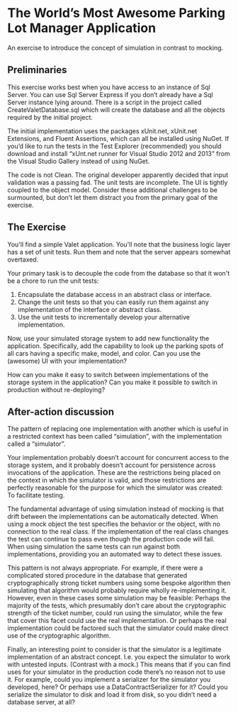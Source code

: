 # The World’s Most Awesome Parking Lot Manager Application

An exercise to introduce the concept of simulation in contrast to mocking.

## Preliminaries
This exercise works best when you have access to an instance of Sql Server. You can use Sql Server Express if you don’t already have a Sql Server instance lying around.
There is a script in the project called CreateValetDatabase.sql which will create the database and all the objects required by the initial project.

The initial implementation uses the packages xUnit.net, xUnit.net Extensions, and Fluent Assertions, which can all be installed using NuGet. If you’d like to run the tests in the Test Explorer (recommended) you should download and install “xUnt.net runner for Visual Studio 2012 and 2013” from the Visual Studio Gallery instead of using NuGet.

The code is not Clean. The original developer apparently decided that input validation was a passing fad. The unit tests are incomplete. The UI is tightly coupled to the object model. Consider these additional challenges to be surmounted, but don’t let them distract you from the primary goal of the exercise.

## The Exercise
You'll find a simple Valet application. You'll note that the business logic layer has a set of unit tests. Run them and note that the server appears somewhat overtaxed.

Your primary task is to decouple the code from the database so that it won't be a chore to run the unit tests:

1.	Encapsulate the database access in an abstract class or interface.
2.	Change the unit tests so that you can easily run them against any implementation of the interface or abstract class.
3.	Use the unit tests to incrementally develop your alternative implementation.

Now, use your simulated storage system to add new functionality the application. Specifically, add the capability to look up the parking spots of all cars having a specific make, model, and color. Can you use the (awesome) UI with your implementation?

How can you make it easy to switch between implementations of the storage system in the application? Can you make it possible to switch in production without re-deploying?

## After-action discussion
The pattern of replacing one implementation with another which is useful in a restricted context has been called “simulation”, with the implementation called a “simulator”.

Your implementation probably doesn’t account for concurrent access to the storage system, and it probably doesn’t account for persistence across invocations of the application. These are the restrictions being placed on the context in which the simulator is valid, and those restrictions are perfectly reasonable for the purpose for which the simulator was created: To facilitate testing.

The fundamental advantage of using simulation instead of mocking is that drift between the implementations can be automatically detected. When using a mock object the test specifies the behavior or the object, with no connection to the real class. If the implementation of the real class changes the test can continue to pass even though the production code will fail. When using simulation the same tests can run against both implementations, providing you an automated way to detect these issues.

This pattern is not always appropriate. For example, if there were a complicated stored procedure in the database that generated cryptographically strong ticket numbers using some bespoke algorithm then simulating that algorithm would probably require wholly re-implementing it. However, even in these cases some simulation may be feasible: Perhaps the majority of the tests, which presumably don’t care about the cryptographic strength of the ticket number, could run using the simulator, while the few that cover this facet could use the real implementation. Or perhaps the real implementation could be factored such that the simulator could make direct use of the cryptographic algorithm.

Finally, an interesting point to consider is that the simulator is a legitimate implementation of an abstract concept. I.e. you expect the simulator to work with untested inputs. (Contrast with a mock.) This means that if you can find uses for your simulator in the production code there’s no reason not to use it. For example, could you implement a serializer for the simulator you developed, here? Or perhaps use a DataContractSerializer for it? Could you serialize the simulator to disk and load it from disk, so you didn’t need a database server, at all? 
